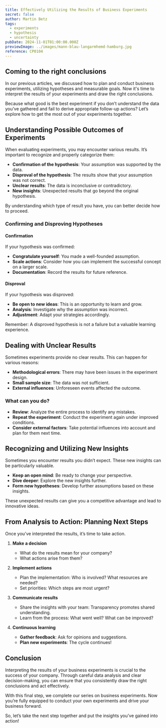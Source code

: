```yaml
---
title: Effectively Utilizing the Results of Business Experiments
secret: false
author: Martin Betz
tags:
  - experiments
  - hypothesis
  - uncertainty
pubDate: 2024-11-01T01:00:00.000Z
previewImage: ../images/mann-blau-langarmhemd-hamburg.jpg
reference: CP0104
---
```

## Coming to the right conclusions
In our previous articles, we discussed how to plan and conduct business experiments, utilizing hypotheses and measurable goals. Now it's time to interpret the results of your experiments and draw the right conclusions.

Because what good is the best experiment if you don’t understand the data you’ve gathered and fail to derive appropriate follow-up actions? Let’s explore how to get the most out of your experiments together.

## Understanding Possible Outcomes of Experiments
When evaluating experiments, you may encounter various results. It’s important to recognize and properly categorize them:

- **Confirmation of the hypothesis**: Your assumption was supported by the data.
- **Disproval of the hypothesis**: The results show that your assumption was not correct.
- **Unclear results**: The data is inconclusive or contradictory.
- **New insights**: Unexpected results that go beyond the original hypothesis.

By understanding which type of result you have, you can better decide how to proceed.

### Confirming and Disproving Hypotheses

#### Confirmation
If your hypothesis was confirmed:

- **Congratulate yourself**: You made a well-founded assumption.
- **Scale actions**: Consider how you can implement the successful concept on a larger scale.
- **Documentation**: Record the results for future reference.

#### Disproval
If your hypothesis was disproved:

- **Be open to new ideas**: This is an opportunity to learn and grow.
- **Analysis**: Investigate why the assumption was incorrect.
- **Adjustment**: Adapt your strategies accordingly.

Remember: A disproved hypothesis is not a failure but a valuable learning experience.

## Dealing with Unclear Results
Sometimes experiments provide no clear results. This can happen for various reasons:

- **Methodological errors**: There may have been issues in the experiment design.
- **Small sample size**: The data was not sufficient.
- **External influences**: Unforeseen events affected the outcome.

### What can you do?
- **Review**: Analyze the entire process to identify any mistakes.
- **Repeat the experiment**: Conduct the experiment again under improved conditions.
- **Consider external factors**: Take potential influences into account and plan for them next time.

## Recognizing and Utilizing New Insights
Sometimes you encounter results you didn’t expect. These new insights can be particularly valuable.

- **Keep an open mind**: Be ready to change your perspective.
- **Dive deeper**: Explore the new insights further.
- **Form new hypotheses**: Develop further assumptions based on these insights.

These unexpected results can give you a competitive advantage and lead to innovative ideas.

## From Analysis to Action: Planning Next Steps
Once you’ve interpreted the results, it’s time to take action.

1. **Make a decision**
   - What do the results mean for your company?
   - What actions arise from them?

2. **Implement actions**
   - Plan the implementation: Who is involved? What resources are needed?
   - Set priorities: Which steps are most urgent?

3. **Communicate results**
   - Share the insights with your team: Transparency promotes shared understanding.
   - Learn from the process: What went well? What can be improved?

4. **Continuous learning**
   - **Gather feedback**: Ask for opinions and suggestions.
   - **Plan new experiments**: The cycle continues!

## Conclusion
Interpreting the results of your business experiments is crucial to the success of your company. Through careful data analysis and clear decision-making, you can ensure that you consistently draw the right conclusions and act effectively.

With this final step, we complete our series on business experiments. Now you’re fully equipped to conduct your own experiments and drive your business forward.

So, let’s take the next step together and put the insights you’ve gained into action!
